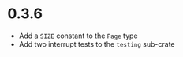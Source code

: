 # 0.3.6

- Add a `SIZE` constant to the `Page` type
- Add two interrupt tests to the `testing` sub-crate
